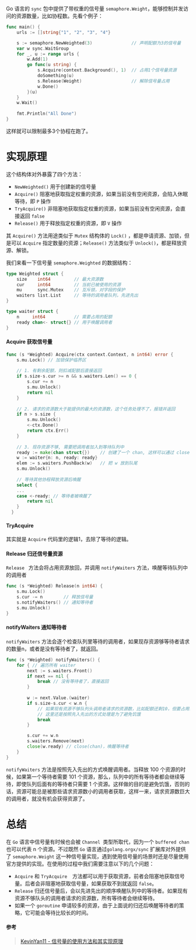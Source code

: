 Go 语言的 `sync` 包中提供了带权重的信号量 `semaphore.Weight`，能够控制并发访问的资源数量，比如协程数。先看个例子：

```go
func main() {
    urls := []string{"1", "2", "3", "4"}

    s := semaphore.NewWeighted(3)               // 声明配额为3的信号量
    var w sync.WaitGroup
    for _, u := range urls {
        w.Add(1)
        go func(u string) {
            s.Acquire(context.Background(), 1)  // 占用1个信号量资源
            doSomething(u)
            s.Release(Weight)                   // 解除信号量占用
            w.Done()
        }(u)
    }
    w.Wait()
    
    fmt.Println("All Done")
}
```

这样就可以限制最多3个协程在跑了。



# 实现原理

这个结构体对外暴露了四个方法：

- `NewWeighted()` 用于创建新的信号量
- `Acquire()` 阻塞地获取指定权重的资源，如果当前没有空闲资源，会陷入休眠等待，即 `P` 操作
- `TryAcquire()` 非阻塞地获取指定权重的资源，如果当前没有空闲资源，会直接返回 `false`
- `Release()` 用于释放指定权重的资源，即 `V` 操作

其 `Acquire()` 方法用途类似于 `Mutex` 结构体的 `Lock()` ，都是申请资源、加锁，但是可以 `Acquire` 指定数量的资源；`Release()` 方法类似于 `Unlock()`，都是释放资源、解锁。



我们来看一下信号量 `semaphore.Weighted` 的数据结构：

```go
type Weighted struct {
    size    int64         // 最大资源数
    cur     int64         // 当前已被使用的资源
    mu      sync.Mutex    // 互斥锁，对字段的保护
    waiters list.List     // 等待的调用者队列，先进先出
}

type waiter struct {
	n     int64           // 需要占用的配额
	ready chan<- struct{} // 用于唤醒调用者
}
```



#### Acquire 获取信号量

```go
func (s *Weighted) Acquire(ctx context.Context, n int64) error {
    s.mu.Lock() // 加锁保护临界区
   
    // 1. 有剩余配额，则扣减配额后直接返回
    if s.size-s.cur >= n && s.waiters.Len() == 0 { 
        s.cur += n
        s.mu.Unlock()
        return nil
    }
  
    // 2. 请求的资源数大于能提供的最大的资源数，这个任务处理不了，报错并返回
    if n > s.size { 
        s.mu.Unlock()
        <-ctx.Done()
        return ctx.Err()
    }
    
    // 3. 现存资源不够, 需要把调用者加入到等待队列中
    ready := make(chan struct{})    // 创建了一个 chan, 这样可以通过 close(chan) 的方式对其通知
    w := waiter{n: n, ready: ready} 
    elem := s.waiters.PushBack(w)   // 把 w 放到队尾
    s.mu.Unlock()
  
    // 等待其他协程释放资源后唤醒
    select {
    ...
    case <-ready: // 等待者被唤醒了
        return nil
    }
  }
```

 

#### TryAcquire

其实就是 `Acquire` 代码里的逻辑1，去除了等待的逻辑。



#### Release 归还信号量资源

`Release ` 方法会将占用资源放回，并调用 `notifyWaiters` 方法，唤醒等待队列中的调用者

```go
func (s *Weighted) Release(n int64) {
    s.mu.Lock()
    s.cur -= n        // 释放信号量
    s.notifyWaiters() // 通知等待者
    s.mu.Unlock()
}
```



#### notifyWaiters 通知等待者

`notifyWaiters` 方法会逐个检查队列里等待的调用者，如果现存资源够等待者请求的数量n，或者是没有等待者了，就返回。

```go
func (s *Weighted) notifyWaiters() {
    for { // 遍历所有 waiter
        next := s.waiters.Front()
        if next == nil {
            break // 没有等待者了，直接返回
        }
  
        w := next.Value.(waiter)
        if s.size-s.cur < w.n {
            // 如果现有资源不够队列头调用者请求的资源数，比如配额还剩10，但要占用11，就退出。所有等待者会继续等待
            // 这里还是按照先入先出的方式处理是为了避免饥饿
            break
        }

        s.cur += w.n
        s.waiters.Remove(next)
        close(w.ready) // close(chan)，唤醒等待者
    }
}
```

`notifyWaiters` 方法是按照先入先出的方式唤醒调用者。当释放 100 个资源的时候，如果第一个等待者需要 101 个资源，那么，队列中的所有等待者都会继续等待，即使队列后面有的等待者只需要 1 个资源。这样做的目的是避免饥饿，否则的话，资源可能总是被那些请求资源数小的调用者获取，这样一来，请求资源数巨大的调用者，就没有机会获得资源了。





# 总结

在 `Go` 语言中信号量有时候也会被 `Channel `类型所取代，因为一个 `buffered chan` 也可以代表 n 个资源。不过既然 `Go` 语言通过`golang.orgx/sync` 扩展库对外提供了 `semaphore.Weight` 这一种信号量实现，遇到使用信号量的场景时还是尽量使用官方提供的实现。在使用的过程中我们需要注意以下的几个问题：

- `Acquire` 和  `TryAcquire  `方法都可以用于获取资源，前者会阻塞地获取信号量。后者会非阻塞地获取信号量，如果获取不到就返回 `false`。
- `Release` 归还信号量后，会以先进先出的顺序唤醒队列中的等待者。如果现有资源不够队头的调用者请求的资源数，所有等待者会继续等待。
- 如果一个 `goroutine` 申请较多的资源，由于上面说的归还后唤醒等待者的策略，它可能会等待比较长的时间。





#### 参考

> [KevinYan11 - 信号量的使用方法和其实现原理](https://mp.weixin.qq.com/s/QAMgkj-pDe36leDeGigu4Q)
